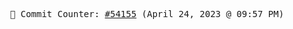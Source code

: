 <p align="center">
    <samp>
        📮 Commit Counter: <a href="https://github.com/Javascript-void0/Javascript-void0/commits/main">#54155</a> (April 24, 2023 @ 09:57 PM)
    </samp>
</p>